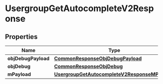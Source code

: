 

# UsergroupGetAutocompleteV2Response

## Properties

Name | Type | Description | Notes
------------ | ------------- | ------------- | -------------
**objDebugPayload** | [**CommonResponseObjDebugPayload**](CommonResponseObjDebugPayload.md) |  | 
**objDebug** | [**CommonResponseObjDebug**](CommonResponseObjDebug.md) |  |  [optional]
**mPayload** | [**UsergroupGetAutocompleteV2ResponseMPayload**](UsergroupGetAutocompleteV2ResponseMPayload.md) |  | 




